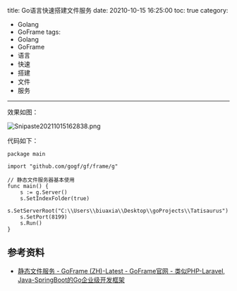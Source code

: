 title: Go语言快速搭建文件服务
date: 20210-10-15 16:25:00
toc: true
category:
- Golang
- GoFrame
tags:
- Golang
- GoFrame
- 语言
- 快速
- 搭建
- 文件
- 服务
---

效果如图：

![Snipaste20211015162838.png](https://b3logfile.com/file/2021/10/Snipaste_2021-10-15_16-28-38-9196f174.png)


<!-- more -->


代码如下：

```golang
package main

import "github.com/gogf/gf/frame/g"

// 静态文件服务器基本使用
func main() {
	s := g.Server()
	s.SetIndexFolder(true)
	s.SetServerRoot("C:\\Users\\biuaxia\\Desktop\\goProjects\\Tatisaurus")
	s.SetPort(8199)
	s.Run()
}
```

## 参考资料

* [静态文件服务 - GoFrame (ZH)-Latest - GoFrame官网 - 类似PHP-Laravel, Java-SpringBoot的Go企业级开发框架](https://goframe.org/pages/viewpage.action?pageId=1114172#id-%E9%9D%99%E6%80%81%E6%96%87%E4%BB%B6%E6%9C%8D%E5%8A%A1-%E7%A4%BA%E4%BE%8B2%EF%BC%8C%E9%9D%99%E6%80%81%E7%9B%AE%E5%BD%95%E6%98%A0%E5%B0%84)
